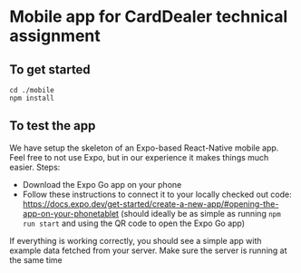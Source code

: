# Mobile app for CardDealer technical assignment

## To get started

```
cd ./mobile
npm install
```

## To test the app

We have setup the skeleton of an Expo-based React-Native mobile app. Feel free to not use Expo, but in our experience it makes things much easier. Steps:

- Download the Expo Go app on your phone
- Follow these instructions to connect it to your locally checked out code: https://docs.expo.dev/get-started/create-a-new-app/#opening-the-app-on-your-phonetablet (should ideally be as simple as running `npm run start` and using the QR code to open the Expo Go app)


If everything is working correctly, you should see a simple app with example data fetched from your server. Make sure the server is running at the same time
